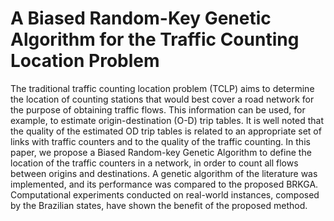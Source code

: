 # A Biased Random-Key Genetic Algorithm for the Traffic Counting Location Problem


The traditional traffic counting location problem (TCLP) aims to determine the location of counting stations that would best cover a road network for the purpose of obtaining traffic flows. This information can be used, for example, to estimate origin-destination (O-D) trip tables. It is well noted that the quality of the estimated OD trip tables is related to an appropriate set of links with traffic counters and to the quality of the traffic counting. In this paper, we propose a Biased Random-key Genetic Algorithm to define the location of the traffic counters in a network, in order to count all flows between origins and destinations. A genetic algorithm of the literature was implemented, and its performance was compared to the proposed BRKGA. Computational experiments conducted on real-world instances, composed by the Brazilian states, have shown the benefit of the proposed method.
